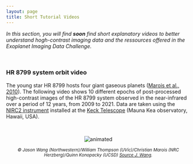 ```yaml
---
layout: page
title: Short Tutorial Videos
---
```


<i>In this section, you will find **soon** find short explanatory videos to better understand hogh-contrast imaging data and the ressources offered in the Exoplanet Imaging Data Challenge.</i>

<br>

### HR 8799 system orbit video ###

The young star HR 8799 hosts four giant gaseous planets ([Marois et al., 2010](https://www.nature.com/articles/nature09684.pdf)). The following video shows 10 different epochs of post-processed high-contrast images of the HR 8799 system observed in the near-infrared over a period of 12 years, from 2009 to 2021. Data are taken using the [NIRC2 instrument](https://www2.keck.hawaii.edu/inst/nirc2/) installed at the [Keck Telescope](https://keckobservatory.org/) (Mauna Kea observatory, Hawaii, USA). 

<br>

<p align="center" width="100" height="100">
  <img src="https://raw.githubusercontent.com/exoplanet-imaging-challenge/exoplanet-imaging-challenge.github.io/master/img/orbit_hr_8799.gif" alt="animated" />
</p>
<center><small><i>&copy; Jason Wang (Northwestern)/William Thompson (UVic)/Christian Marois (NRC Herzberg)/Quinn Konopacky (UCSD) <a href="https://jasonwang.space/orbits.html" target="_blank">Source J. Wang</a>.</i></small></center>
